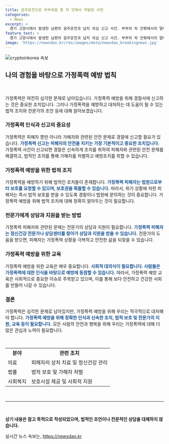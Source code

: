 ```yaml
---
title: 음주운전으로 부부싸움 중 차 안에서 적발된 사연
categories:
  - News
excerpt: >
  경기 고양시에서 발생한 남편의 음주운전과 납치 의심 신고 사건. 부부의 차 안팎에서의 말다툼이 납치 우려로 신고되었으나, 경찰의 출동에 의해 실제로는 음주운전이 적발되었음이 확인됐다. 남편은 출동 전에 운전을 바꾼 것을 자백했으며, 경찰은 음주운전 혐의로 조사 중이다.
feature_text: >
  경기 고양시에서 발생한 남편의 음주운전과 납치 의심 신고 사건. 부부의 차 안팎에서의 말다툼이 납치 우려로 신고되었으나, 경찰의 출동에 의해 실제로는 음주운전이 적발되었음이 확인됐다. 남편은 출동 전에 운전을 바꾼 것을 자백했으며, 경찰은 음주운전 혐의로 조사 중이다.
image: 'https://newsdao.kr/res/images/meta/newsdao_breakingnews.jpg'
---
```


<p><img src="https://newsdao.kr/res/images/meta/newsdao_breakingnews.jpg" alt="cryptoinkorea 속보" /></p>

<h2 data-ke-size="size26">나의 경험을 바탕으로 가정폭력 예방 법칙</h2>

<p data-ke-size="size16">&nbsp;</p>

<p>가정폭력은 여전히 심각한 문제로 남아있습니다. 가정폭력 예방을 위해 경찰서에 신고하는 것은 중요한 조치입니다. 그러나 가정폭력을 예방하고 대처하는 데 도움이 될 수 있는 법적 조치와 전문가의 조언 등에 대해 알아보겠습니다.</p>

<h3>가정폭력 인식과 신고의 중요성</h3>

<p>가정폭력은 피해자 뿐만 아니라 가해자와 관련된 안전 문제로 경찰에 신고할 필요가 있습니다. <b><span style="color: #1a5490;">가정폭력 신고는 피해자의 안전을 지키는 가장 기본적이고 중요한 조치입니다.</span></b> 가정폭력 사건이 신고되면 경찰은 신속하게 조치를 취하여 피해자와 관련된 안전 문제를 해결하고, 법적인 조치를 통해 가해자를 처벌하고 예방조치를 취할 수 있습니다.</p>

<h3>가정폭력 예방을 위한 법적 조치</h3>

<p>가정폭력을 예방하기 위해 법적인 조치들이 존재합니다. <b><span style="color: #1a5490;">가정폭력 피해자는 법원으로부터 보호를 요청할 수 있으며, 보호권을 획들할 수 있습니다.</span></b> 따라서, 위기 상황에 처한 피해자는 즉시 법적 보호를 받을 수 있도록 경찰이나 법원에 문의하는 것이 중요합니다. 가정폭력 예방을 위해 법적 조치에 대해 정확히 알아두는 것이 필요합니다.</p>

<h3>전문가에게 상담과 지원을 받는 방법</h3>

<p>가정폭력 피해자와 관련된 문제는 전문가의 상담과 지원이 필요합니다. <b><span style="color: #1a5490;">가정폭력 피해자는 정신건강 전문가나 상담센터를 찾아가 상담과 지원을 받을 수 있습니다.</span></b> 전문가의 도움을 받으면, 피해자는 가정폭력 상황을 극복하고 안전한 삶을 되찾을 수 있습니다.</p>

<h3>가정폭력 예방을 위한 교육</h3>

<p>가정폭력 예방을 위한 교육은 매우 중요합니다. <b><span style="color: #1a5490;">사회적 대의식이 필요합니다. 사람들은 가정폭력에 대한 인식을 바탕으로 예방에 동참할 수 있습니다.</span></b> 따라서, 가정폭력 예방 교육은 사회적으로 중요한 이슈로 주목받고 있으며, 이를 통해 보다 안전하고 건강한 사회를 만들어 나갈 수 있습니다.</p>

<h3>결론</h3>

<p>가정폭력은 심각한 문제로 남아있지만, 가정폭력 예방을 위해 우리는 적극적으로 대처해야 합니다. <b><span style="color: #1a5490;">가정폭력 예방을 위해 정확한 인식과 신속한 조치, 법적 보호 및 전문가의 지원, 교육 등이 필요합니다.</span></b> 모든 사람의 안전과 행복을 위해 우리는 가정폭력에 대해 더 많은 관심과 노력이 필요합니다.</p>

<p data-ke-size="size16">&nbsp;</p>

<table>
<tbody>
<tr>
<td style="text-align: center; height: 17px;"><b>분야</b></td>
<td style="text-align: center; height: 17px;"><b>관련 조치</b></td>
</tr>
<tr>
<td style="text-align: left;">의료</td>
<td style="text-align: left;">피해자의 상처 치료 및 정신건강 관리</td>
</tr>
<tr>
<td style="text-align: left;">법률</td>
<td style="text-align: left;">법적 보호 및 가해자 처벌</td>
</tr>
<tr>
<td style="text-align: left;">사회복지</td>
<td style="text-align: left;">보호시설 제공 및 사회적 지원</td>
</tr>
</tbody>
</table>

<p data-ke-size="size16">&nbsp;</p>

<hr>

<p data-ke-size="size16">&nbsp;</p>

<p><strong>상기 내용은 참고 목적으로 작성되었으며, 법적인 조언이나 전문적인 상담을 대체하지 않습니다.</strong></p>
실시간 뉴스 속보는, <a href="https://newsdao.kr" rel="dofollow">https://newsdao.kr</a>


